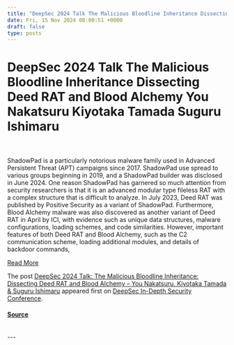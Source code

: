 ```yaml
---
title: "DeepSec 2024 Talk The Malicious Bloodline Inheritance Dissecting Deed RAT and Blood Alchemy You Nakatsuru Kiyotaka Tamada Suguru Ishimaru"
date: Fri, 15 Nov 2024 08:00:51 +0000
draft: false
type: posts
---
```

# DeepSec 2024 Talk The Malicious Bloodline Inheritance Dissecting Deed RAT and Blood Alchemy You Nakatsuru Kiyotaka Tamada Suguru Ishimaru

<br/>

<br/>
ShadowPad is a particularly notorious malware family used in Advanced Persistent Threat (APT) campaigns since 2017. ShadowPad use spread to various groups beginning in 2019, and a ShadowPad builder was disclosed in June 2024. One reason ShadowPad has garnered so much attention from security researchers is that it is an advanced modular type fileless RAT with a complex structure that is difficult to analyze. In July 2023, Deed RAT was published by Positive Security as a variant of ShadowPad. Furthermore, Blood Alchemy malware was also discovered as another variant of Deed RAT in April by ICI, with evidence such as unique data structures, malware configurations, loading schemes, and code similarities. However, important features of both Deed RAT and Blood Alchemy, such as the C2 communication scheme, loading additional modules, and details of backdoor commands,

[Read More](https://blog.deepsec.net/deepsec-2024-talk-the-malicious-bloodline-inheritance-dissecting-deed-rat-and-blood-alchemy-you-nakatsuru-kiyotaka-tamada-suguru-ishimaru/)

The post [DeepSec 2024 Talk: The Malicious Bloodline Inheritance: Dissecting Deed RAT and Blood Alchemy – You Nakatsuru, Kiyotaka Tamada & Suguru Ishimaru](https://blog.deepsec.net/deepsec-2024-talk-the-malicious-bloodline-inheritance-dissecting-deed-rat-and-blood-alchemy-you-nakatsuru-kiyotaka-tamada-suguru-ishimaru/) appeared first on [DeepSec In-Depth Security Conference](https://blog.deepsec.net).

#### [Source](https://blog.deepsec.net/deepsec-2024-talk-the-malicious-bloodline-inheritance-dissecting-deed-rat-and-blood-alchemy-you-nakatsuru-kiyotaka-tamada-suguru-ishimaru/)

<br/>
---
